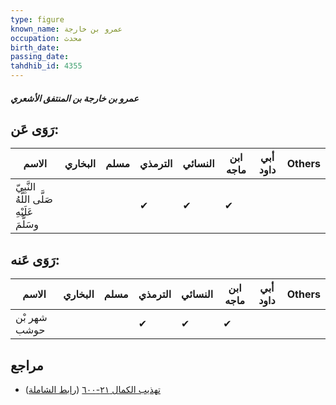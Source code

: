 ```yaml
---
type: figure
known_name: عمرو بن خارجة
occupation: محدث
birth_date:
passing_date:
tahdhib_id: 4355
---
```

##### عمرو بن خارجة بن المنتفق الأشعري

## رَوَى عَن:
| الاسم                                      | البخاري | مسلم | الترمذي | النسائي | ابن ماجه | أبي داود | Others |
| ------------------------------------------ | ------- | ---- | ------- | ------- | -------- | -------- | ------ |
| النَّبِيّ صَلَّى اللَّهُ عَلَيْهِ وسَلَّمَ |         |      | ✔       | ✔       | ✔        |          |        |
## رَوَى عَنه:
| الاسم        | البخاري | مسلم | الترمذي | النسائي | ابن ماجه | أبي داود | Others |
| ------------ | ------- | ---- | ------- | ------- | -------- | -------- | ------ |
| شهر بْن حوشب |         |      | ✔       | ✔       | ✔        |          |        |
## مراجع
- [تهذيب الكمال ٢١-٦٠٠](obsidian://open?vault=Tahdhib-al-Kamal&file=Figures/٤٣٥٥-عمرو%20بن%20خارجة%20بن%20المنتفق%20الأشعري) ([رابط الشاملة](https://shamela.ws/book/3722/11247))
